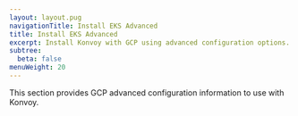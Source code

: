 ```yaml
---
layout: layout.pug
navigationTitle: Install EKS Advanced
title: Install EKS Advanced
excerpt: Install Konvoy with GCP using advanced configuration options.
subtree:
  beta: false
menuWeight: 20
---
```


This section provides GCP advanced configuration information to use with Konvoy.
